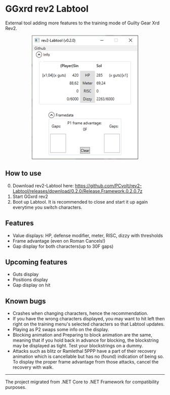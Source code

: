 # GGxrd rev2 Labtool
External tool adding more features to the training mode of Guilty Gear Xrd Rev2.
<p align="center">
<img src="images/Labtool020.png" height="390">
</p>

## How to use
0. Download rev2-Labtool here: https://github.com/PCvolt/rev2-Labtool/releases/download/0.2.0/Release.Framework.0.2.0.7z
1. Start GGxrd rev2
2. Boot up Labtool. It is recommended to close and start it up again everytime you switch characters.

## Features
- Value displays: HP, defense modifier, meter, RISC, dizzy with thresholds
- Frame advantage (even on Roman Cancels!)
- Gap display for both characters(up to 30F gaps)

## Upcoming features
- Guts display
- Positions display
- Gap display on hit

## Known bugs
- Crashes when changing characters, hence the recommendation.
- If you have the wrong characters displayed, you may want to hit left then right on the training menu's selected characters so that Labtool updates.
- Playing as P2 swaps some info on the display.
- Blocking animation and Preparing to block animation are the same, meaning that if you hold back in advance for blocking, the blockstring may be displayed as tight. Test your blockstrings on a dummy.
- Attacks such as blitz or Ramlethal 5PPP have a part of their recovery animation which is cancellable but has no (found) indication of being so. To display the proper frame advantage from those attacks, cancel the recovery with walk.
----
The project migrated from .NET Core to .NET Framework for compatibility purposes. 
